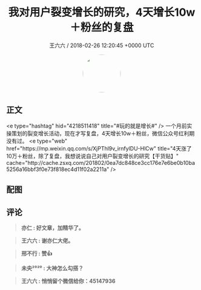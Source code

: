 <h1 align="center">我对用户裂变增长的研究，4天增长10w＋粉丝的复盘</h1>
<p align="center">
    <a>王六六 / 2018-02-26 12:20:45 &#43;0000 UTC</a>
</p>

<div align="center">
    <img src="https://images.zsxq.com/FjoEggTJXg0GLhFKLn_iorf4P59Z?e=1590940799&amp;token=kIxbL07-8jAj8w1n4s9zv64FuZZNEATmlU_Vm6zD:ri9uHackkQeE-KOwebEfmaM-3AM=" width="100" height="100" style="border:1px solid;border-radius:50%; color:#ffffff"/>
</div>

## 正文

<div>
&lt;e type=&#34;hashtag&#34; hid=&#34;4218511418&#34; title=&#34;#玩的就是增长#&#34; /&gt;  一个月前实操策划的裂变增长活动，现在才写复盘，4天增长10w＋粉丝，微信公众号红利期没有过。
&lt;e type=&#34;web&#34; href=&#34;https://mp.weixin.qq.com/s/XjPThl9v_irnfylDU-HlCw&#34; title=&#34;4天涨了10万＋粉丝，除了复盘，我想说说自己对用户裂变增长的研究【干货贴】&#34; cache=&#34;http://cache.zsxq.com/201802/0ea7dc848ce3cc176e7e6be0b10ba5256a16bbf3f0e73f818ec4d11f02a2211a&#34; /&gt;
</div>

## 配图
<div class="image" align="center">

</div>

## 评论

<div align="left">
<div>

<blockquote >
<span> <strong>亦仁 : 好文章，加精华了。 </strong></span>
</blockquote>

<blockquote >
<span> <strong>王六六 : 谢亦仁大佬。 </strong></span>
</blockquote>

<blockquote >
<span> <strong>邢不行 : 赞👍 </strong></span>
</blockquote>

<blockquote >
<span> <strong>未央²⁰²⁰ : 大神怎么勾搭？ </strong></span>
</blockquote>

<blockquote >
<span> <strong>王六六 : 悄悄留个微信给你：45147936 </strong></span>
</blockquote>

</div>
</div>